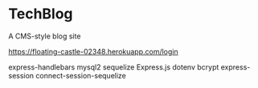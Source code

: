 # TechBlog
A CMS-style blog site

https://floating-castle-02348.herokuapp.com/login 

express-handlebars
mysql2
sequelize
Express.js
dotenv
bcrypt
express-session
connect-session-sequelize